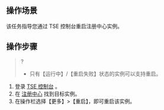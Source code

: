 ## 操作场景
该任务指导您通过 TSE 控制台重启注册中心实例。


## 操作步骤

> ?
> - 只有【运行中】/【重启失败】状态的实例可以支持重启。

1. 登录 [TSE 控制台](https://console.cloud.tencent.com/tse) 。
2. 在 [注册中心](https://console.cloud.tencent.com/tse/registry) 找到目标实例。
3. 在操作栏选择【更多】>【重启】，即可重启该实例。
